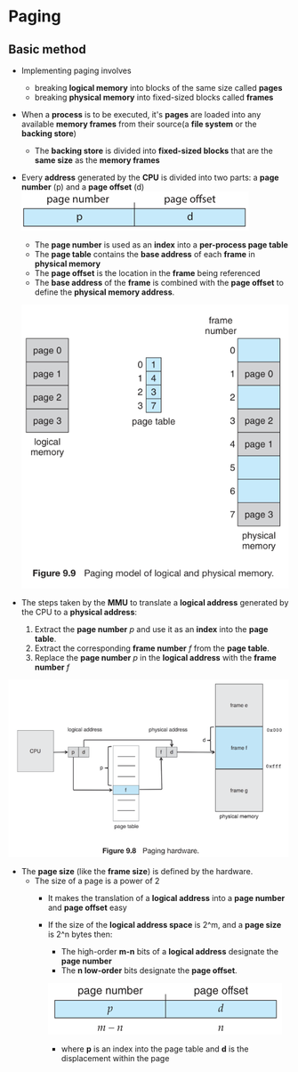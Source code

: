 # Paging
## Basic method
* Implementing paging involves
    * breaking **logical memory** into blocks of the same size called **pages**
    * breaking **physical memory** into fixed-sized blocks called **frames**
* When a **process** is to be executed, it's **pages** are loaded into any available **memory frames** from their source(a **file system** or the **backing store**)   
    * The **backing store** is divided into **fixed-sized blocks** that are the **same size** as the **memory frames**
* Every **address** generated by the **CPU** is divided into two parts: a **page number** (p) and a **page offset** (d) 
![paging address](paging-address.png)
    * The **page number** is used as an **index** into a **per-process page table**
    * The **page table** contains the **base address** of each **frame** in **physical memory**
    * The **page offset** is the location in the **frame** being referenced
    * The **base address** of the **frame** is combined with the **page offset** to define the **physical memory address**.
    
    ![paging-model-9.9](paging-model-9.9.png)
* The steps taken by the **MMU** to translate a **logical address** generated by the CPU to a **physical address**:
    1. Extract the **page number** *p* and use it as an **index** into the **page table**.
    2. Extract the corresponding **frame number** *f* from the **page table**.
    3. Replace the **page number** *p* in the **logical address** with the **frame number** *f*
    
![paging hardware](paging-hardware.png)

* The **page size** (like the **frame size**) is defined by the hardware. 
    * The size of a page is a power of 2
        * It makes the translation of a **logical address** into a **page number** and **page offset** easy
        * If the size of the **logical address space** is 2^m, and a **page size** is 2^n bytes then:
            * The high-order **m-n** bits of a **logical address** designate the **page number**
            * The **n low-order** bits designate the **page offset**.

            ![pnumber-poffset](pagenumber-pageoffset.png)

            * where **p** is an index into the page table and **d** is the displacement within the page

